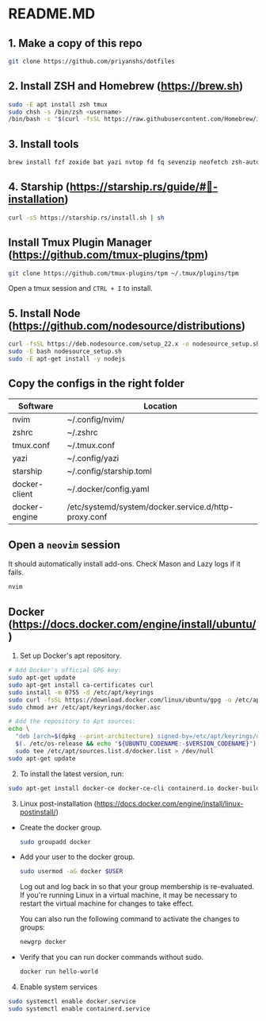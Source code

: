 # README.MD

## 1. Make a copy of this repo

```zsh
git clone https://github.com/priyanshs/dotfiles
```

## 2. Install ZSH and Homebrew (<https://brew.sh>)

```zsh
sudo -E apt install zsh tmux
sudo chsh -s /bin/zsh <username>
/bin/bash -c "$(curl -fsSL https://raw.githubusercontent.com/Homebrew/install/HEAD/install.sh)"
```

## 3. Install tools

```zsh
brew install fzf zoxide bat yazi nvtop fd fq sevenzip neofetch zsh-autosuggestions nvim jesseduffield/lazydocker/lazydocker lazygit
```

## 4. Starship (<https://starship.rs/guide/#🚀-installation>)

```zsh
curl -sS https://starship.rs/install.sh | sh
```

## Install Tmux Plugin Manager (<https://github.com/tmux-plugins/tpm>)

```zsh
git clone https://github.com/tmux-plugins/tpm ~/.tmux/plugins/tpm
```

Open a tmux session and `CTRL + I` to install.

## 5. Install Node (<https://github.com/nodesource/distributions>)

```zsh
curl -fsSL https://deb.nodesource.com/setup_22.x -o nodesource_setup.sh
sudo -E bash nodesource_setup.sh
sudo -E apt-get install -y nodejs
```

## Copy the configs in the right folder

| Software  | Location        |
| --------- | --------------- |
| nvim      | ~/.config/nvim/ |
| zshrc     | ~/.zshrc        |
| tmux.conf | ~/.tmux.conf    |
| yazi      | ~/.config/yazi  |
| starship  | ~/.config/starship.toml|
| docker-client | ~/.docker/config.yaml|
| docker-engine | /etc/systemd/system/docker.service.d/http-proxy.conf |

## Open a `neovim` session

It should automatically install add-ons. Check Mason and Lazy logs if it fails.

```zsh
nvim 
```

## Docker (<https://docs.docker.com/engine/install/ubuntu/>)

1. Set up Docker's apt repository.

  ```bash
  # Add Docker's official GPG key:
  sudo apt-get update
  sudo apt-get install ca-certificates curl
  sudo install -m 0755 -d /etc/apt/keyrings
  sudo curl -fsSL https://download.docker.com/linux/ubuntu/gpg -o /etc/apt/keyrings/docker.asc
  sudo chmod a+r /etc/apt/keyrings/docker.asc

  # Add the repository to Apt sources:
  echo \
    "deb [arch=$(dpkg --print-architecture) signed-by=/etc/apt/keyrings/docker.asc] https://download.docker.com/linux/ubuntu \
    $(. /etc/os-release && echo "${UBUNTU_CODENAME:-$VERSION_CODENAME}") stable" | \
    sudo tee /etc/apt/sources.list.d/docker.list > /dev/null
  sudo apt-get update
  ```

2. To install the latest version, run:

  ```bash
  sudo apt-get install docker-ce docker-ce-cli containerd.io docker-buildx-plugin docker-compose-plugin
  ```

3. Linux post-installation (<https://docs.docker.com/engine/install/linux-postinstall/>)

- Create the docker group.

  ```bash
  sudo groupadd docker
  ```

- Add your user to the docker group.

  ```bash
  sudo usermod -aG docker $USER
  ```

  Log out and log back in so that your group membership is re-evaluated. If you're running Linux in a virtual machine, it may be necessary to restart the virtual machine for changes to take effect.
  
  You can also run the following command to activate the changes to groups:

  ```bash
  newgrp docker
  ```

- Verify that you can run docker commands without sudo.

  ```bash
  docker run hello-world
  ```

4. Enable system services

```bash
sudo systemctl enable docker.service
sudo systemctl enable containerd.service
```
